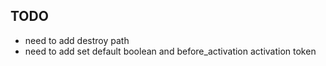 ## TODO
* need to add destroy path
* need to add set default boolean and before_activation activation token